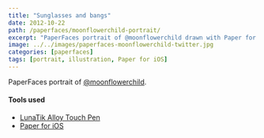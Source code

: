 ```yaml
---
title: "Sunglasses and bangs"
date: 2012-10-22
path: /paperfaces/moonflowerchild-portrait/
excerpt: "PaperFaces portrait of @moonflowerchild drawn with Paper for iOS on an iPad."
image: ../../images/paperfaces-moonflowerchild-twitter.jpg
categories: [paperfaces]
tags: [portrait, illustration, Paper for iOS]
---
```


PaperFaces portrait of [@moonflowerchild](https://twitter.com/moonflowerchild).

#### Tools used

- [LunaTik Alloy Touch Pen](https://www.amazon.com/gp/product/B00821TR7G/ref=as_li_ss_tl?ie=UTF8&tag=mademist-20&linkCode=as2&camp=1789&creative=390957&creativeASIN=B00821TR7G)
- [Paper for iOS](https://paper.bywetransfer.com/)
